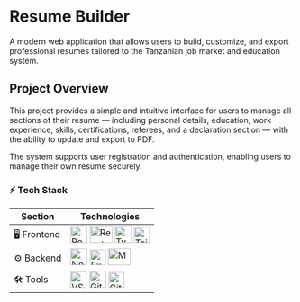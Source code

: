 # Resume Builder

A modern web application that allows users to build, customize, and export professional resumes tailored to the Tanzanian job market and education system.

## Project Overview

This project provides a simple and intuitive interface for users to manage all sections of their resume — including personal details, education, work experience, skills, certifications, referees, and a declaration section — with the ability to update and export to PDF.

The system supports user registration and authentication, enabling users to manage their own resume securely.

### ⚡ Tech Stack

| Section     | Technologies                                                                                                                                                                                                                                                                                                                                                                                                                                                                                                                                                                     |
| ----------- | -------------------------------------------------------------------------------------------------------------------------------------------------------------------------------------------------------------------------------------------------------------------------------------------------------------------------------------------------------------------------------------------------------------------------------------------------------------------------------------------------------------------------------------------------------------------------------- |
| 🖥️ Frontend | <img src="https://cdn.jsdelivr.net/gh/devicons/devicon/icons/react/react-original.svg" width="30" height="30" title="React"/> <img src="https://cdn.jsdelivr.net/gh/devicons/devicon/icons/reactrouter/reactrouter-original.svg" width="40" height="30" title="React Router"/> <img src="https://cdn.jsdelivr.net/gh/devicons/devicon/icons/typescript/typescript-original.svg" width="30" height="30" title="TypeScript"/> <img src="https://img.shields.io/badge/Tailwind_CSS-38B2AC?style=for-the-badge&logo=tailwind-css&logoColor=white" height="28" title="Tailwind CSS"/> |
| ⚙️ Backend  | <img src="https://cdn.jsdelivr.net/gh/devicons/devicon/icons/nodejs/nodejs-original.svg" width="30" height="30" title="Node.js"/> <img src="https://img.shields.io/badge/Express.js-000000?style=for-the-badge&logo=express&logoColor=white" height="28" title="Express.js"/> <img src="https://cdn.jsdelivr.net/gh/devicons/devicon/icons/mongodb/mongodb-original.svg" width="40" height="30" title="MongoDB"/>                                                                                                                                                                |
| 🛠️ Tools    | <img src="https://cdn.jsdelivr.net/gh/devicons/devicon/icons/vscode/vscode-original.svg" width="29" height="29" title="VS Code"/> <img src="https://cdn.jsdelivr.net/gh/devicons/devicon/icons/git/git-original.svg" width="30" height="30" title="Git"/> <img src="https://img.shields.io/badge/GitHub-181717?style=for-the-badge&logo=github&logoColor=white" height="28" title="GitHub"/>                                                                                                                                                                                     |
